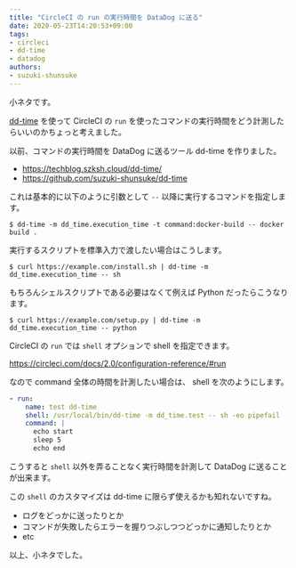 ```yaml
---
title: "CircleCI の run の実行時間を DataDog に送る"
date: 2020-05-23T14:20:53+09:00
tags:
- circleci
- dd-time
- datadog
authors:
- suzuki-shunsuke
---
```


小ネタです。

[dd-time](https://techblog.szksh.cloud/dd-time/) を使って CircleCI の `run` を使ったコマンドの実行時間をどう計測したらいいのかちょっと考えました。

以前、コマンドの実行時間を DataDog に送るツール dd-time を作りました。

* https://techblog.szksh.cloud/dd-time/
* https://github.com/suzuki-shunsuke/dd-time

これは基本的に以下のように引数として `--` 以降に実行するコマンドを指定します。

```
$ dd-time -m dd_time.execution_time -t command:docker-build -- docker build .
```

実行するスクリプトを標準入力で渡したい場合はこうします。

```
$ curl https://example.com/install.sh | dd-time -m dd_time.execution_time -- sh
```

もちろんシェルスクリプトである必要はなくて例えば Python だったらこうなります。

```
$ curl https://example.com/setup.py | dd-time -m dd_time.execution_time -- python
```

CircleCI の `run` では `shell` オプションで shell を指定できます。

https://circleci.com/docs/2.0/configuration-reference/#run

なので command 全体の時間を計測したい場合は、 shell を次のようにします。

```yaml
- run:
    name: test dd-time
    shell: /usr/local/bin/dd-time -m dd_time.test -- sh -eo pipefail
    command: |
      echo start
      sleep 5
      echo end
```

こうすると `shell` 以外を弄ることなく実行時間を計測して DataDog に送ることが出来ます。

この `shell` のカスタマイズは dd-time に限らず使えるかも知れないですね。

* ログをどっかに送ったりとか
* コマンドが失敗したらエラーを握りつぶしつつどっかに通知したりとか
* etc

以上、小ネタでした。
